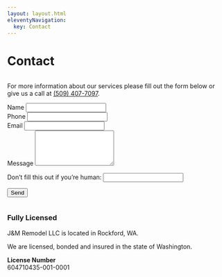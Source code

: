 ```yaml
---
layout: layout.html
eleventyNavigation:
  key: Contact
---
```


<div class="container">
  <div class="eyebrow"></div>
  <h1>Contact</h1>
  <div class="two-column two-column__50-50">
    <div class="column-first column">
      <p>For more information about our services please fill out the form below or give us a call at <a href="tel:5094077097">(509) 407-7097</a>.</p>
      <form
        name="contact"
        netlify
        method="POST"
        netlify-honeypot="bot-field"
        data-netlify="true"
        data-netlify-honeypot="bot-field"
        data-netlify-recaptcha="true"
        action="/contact/success"
      >
        <div class="form-item form-item__name">
          <label for="name">Name</label>
          <input type="text" id="name" name="name" />
        </div>
        <div class="form-item form-item__group">
          <div class="two-column two-column__50-50 two-column__align-center">
            <div class="form-item form-item__phone">
              <label for="phone">Phone</label>
              <input type="text" id="phone" name="phone" />
            </div>
            <div class="form-item form-item__email form-item__reset">
              <label for="email">Email</label>
              <input type="email" id="email" name="email" />
            </div>
          </div>
        </div>
        <div class="form-item form-item__message">
          <label for="message">Message</label>
          <textarea id="message" name="message" rows="5" color="60" /></textarea>
        </div>
        <p class="form-item form-item__hidden hidden">
          <label>
            Don’t fill this out if you’re human: <input name="bot-field" />
          </label>
        </p>
        <div class="form-item" data-netlify-recaptcha="true"></div>
        <div class="form-item form-item__submit">
          <button type="submit" class="button">Send</button>
        </div>
      </form>
    </div>
    <div class="column-last column">
      <div class="c--callout">
        <h3>Fully Licensed</h3>
        <p>J&M Remodel LLC is located in Rockford, WA.
        <p>We are licensed, bonded and insured in the state of Washington.</p>
        <p><strong>License Number</strong><br>604710435-001-0001</p>
      </div>
    </div>
  </div>
</div>
